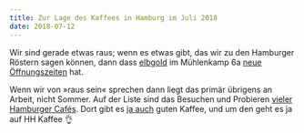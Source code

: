 ```yaml
---
title: Zur Lage des Kaffees in Hamburg im Juli 2018
date: 2018-07-12
---
```


Wir sind gerade etwas raus; wenn es etwas gibt, das wir zu den Hamburger Röstern sagen können, dann dass [elbgold](/cafes/elbgold/) im Mühlenkamp 6a [neue Öffnungszeiten](https://www.facebook.com/elbgold/photos/a.387431066089.173499.52734246089/10155286094506090/) hat.

Wenn wir von »raus sein« sprechen dann liegt das primär übrigens an Arbeit, nicht Sommer. Auf der Liste sind das Besuchen und Probieren [vieler Hamburger Cafés](https://www.hamburg.de/branchenbuch/hamburg/10233062/n0/). Dort gibt es [ja auch](/cafes/) guten Kaffee, und um den geht es ja auf HH Kaffee 👌